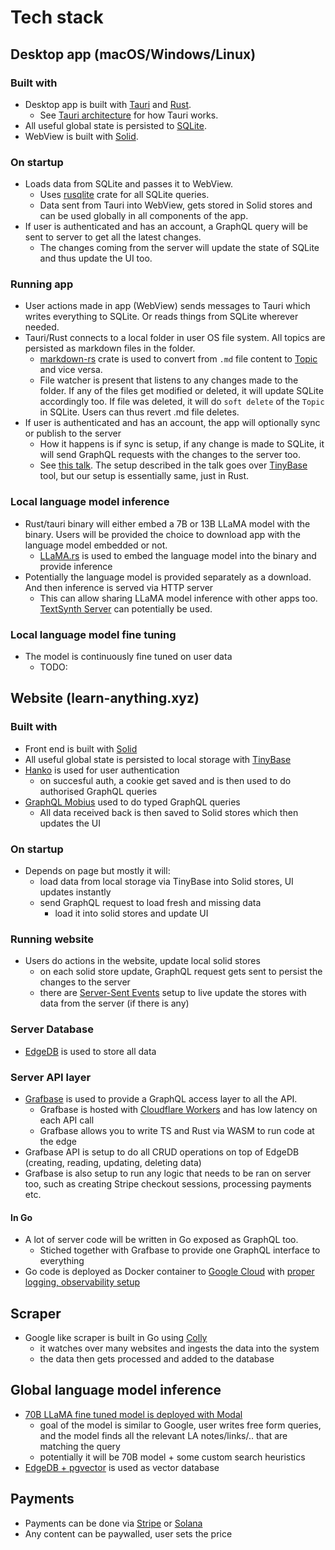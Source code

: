 # Tech stack

## Desktop app (macOS/Windows/Linux)

### Built with

- Desktop app is built with [Tauri](https://tauri.app/) and [Rust](https://www.rust-lang.org).
  - See [Tauri architecture](https://tauri.app/v1/references/architecture/) for how Tauri works.
- All useful global state is persisted to [SQLite](https://www.sqlite.org/index.html).
- WebView is built with [Solid](https://www.solidjs.com/).

### On startup

- Loads data from SQLite and passes it to WebView.
  - Uses [rusqlite](https://github.com/rusqlite/rusqlite) crate for all SQLite queries.
  - Data sent from Tauri into WebView, gets stored in Solid stores and can be used globally in all components of the app.
- If user is authenticated and has an account, a GraphQL query will be sent to server to get all the latest changes.
  - The changes coming from the server will update the state of SQLite and thus update the UI too.

### Running app

- User actions made in app (WebView) sends messages to Tauri which writes everything to SQLite. Or reads things from SQLite wherever needed.
- Tauri/Rust connects to a local folder in user OS file system. All topics are persisted as markdown files in the folder.
  - [markdown-rs](https://github.com/wooorm/markdown-rs) crate is used to convert from `.md` file content to [Topic](topic.md) and vice versa.
  - File watcher is present that listens to any changes made to the folder. If any of the files get modified or deleted, it will update SQLite accordingly too. If file was deleted, it will do `soft delete` of the `Topic` in SQLite. Users can thus revert .md file deletes.
- If user is authenticated and has an account, the app will optionally sync or publish to the server
  - How it happens is if sync is setup, if any change is made to SQLite, it will send GraphQL requests with the changes to the server too.
  - See [this talk](https://www.youtube.com/watch?v=35Q8B3uq9Us&t=1015s). The setup described in the talk goes over [TinyBase](https://tinybase.org/) tool, but our setup is essentially same, just in Rust.

### Local language model inference

- Rust/tauri binary will either embed a 7B or 13B LLaMA model with the binary. Users will be provided the choice to download app with the language model embedded or not.
  - [LLaMA.rs](https://news.ycombinator.com/item?id=35171527) is used to embed the language model into the binary and provide inference
- Potentially the language model is provided separately as a download. And then inference is served via HTTP server
  - This can allow sharing LLaMA model inference with other apps too. [TextSynth Server](https://bellard.org/ts_server/) can potentially be used.

### Local language model fine tuning

- The model is continuously fine tuned on user data
  - TODO:

## Website (learn-anything.xyz)

### Built with

- Front end is built with [Solid](https://www.solidjs.com/)
- All useful global state is persisted to local storage with [TinyBase](https://tinybase.org/)
- [Hanko](https://www.hanko.io/) is used for user authentication
  - on succesful auth, a cookie get saved and is then used to do authorised GraphQL queries
- [GraphQL Mobius](https://github.com/SaltyAom/mobius) used to do typed GraphQL queries
  - All data received back is then saved to Solid stores which then updates the UI

### On startup

- Depends on page but mostly it will:
  - load data from local storage via TinyBase into Solid stores, UI updates instantly
  - send GraphQL request to load fresh and missing data
    - load it into solid stores and update UI

### Running website

- Users do actions in the website, update local solid stores
  - on each solid store update, GraphQL request gets sent to persist the changes to the server
  - there are [Server-Sent Events](https://grafbase.com/blog/building-realtime-apps-with-server-sent-events-and-graphql) setup to live update the stores with data from the server (if there is any)

### Server Database

- [EdgeDB](https://www.edgedb.com/) is used to store all data

### Server API layer

- [Grafbase](https://grafbase.com/) is used to provide a GraphQL access layer to all the API.
  - Grafbase is hosted with [Cloudflare Workers](https://workers.cloudflare.com/) and has low latency on each API call
  - Grafbase allows you to write TS and Rust via WASM to run code at the edge
- Grafbase API is setup to do all CRUD operations on top of EdgeDB (creating, reading, updating, deleting data)
- Grafbase is also setup to run any logic that needs to be ran on server too, such as creating Stripe checkout sessions, processing payments etc.

#### In Go

- A lot of server code will be written in Go exposed as GraphQL too.
  - Stiched together with Grafbase to provide one GraphQL interface to everything
- Go code is deployed as Docker container to [Google Cloud](https://cloud.google.com) with [proper logging, observability setup](https://twitter.com/nicoritschel/status/1690505240582422528?s=20)

## Scraper

- Google like scraper is built in Go using [Colly](https://github.com/gocolly/colly)
  - it watches over many websites and ingests the data into the system
  - the data then gets processed and added to the database

## Global language model inference

- [70B LLaMA fine tuned model is deployed with Modal](https://modal.com/docs/guide/ex/vllm_inference)
  - goal of the model is similar to Google, user writes free form queries, and the model finds all the relevant LA notes/links/.. that are matching the query
  - potentially it will be 70B model + some custom search heuristics
- [EdgeDB + pgvector](https://www.edgedb.com/blog/chit-chatting-with-edgedb-docs-via-chatgpt-and-pgvector) is used as vector database

## Payments

- Payments can be done via [Stripe](https://stripe.com/en-gb-nl) or [Solana](https://solana.com/)
- Any content can be paywalled, user sets the price
